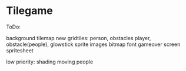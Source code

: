# Tilegame


ToDo:

background tilemap
new gridtiles: person, obstacles
player, obstacle(people), glowstick sprite images
bitmap font
gameover screen
spritesheet

low priority:
shading
moving people